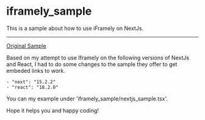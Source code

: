# iframely_sample
This is a sample about how to use iFramely on NextJs.

----

[Original Sample](https://iframely.com/docs/react)

Based on my attempt to use Iframely on the following versions of NextJs and React, I had to do some changes to the sample they offer to get embeded links to work.

    - "next": "15.2.2"
    - "react": "18.2.0"

You can my example under 'iframely_sample/nextjs_sample.tsx'.

Hope it helps you and happy coding!